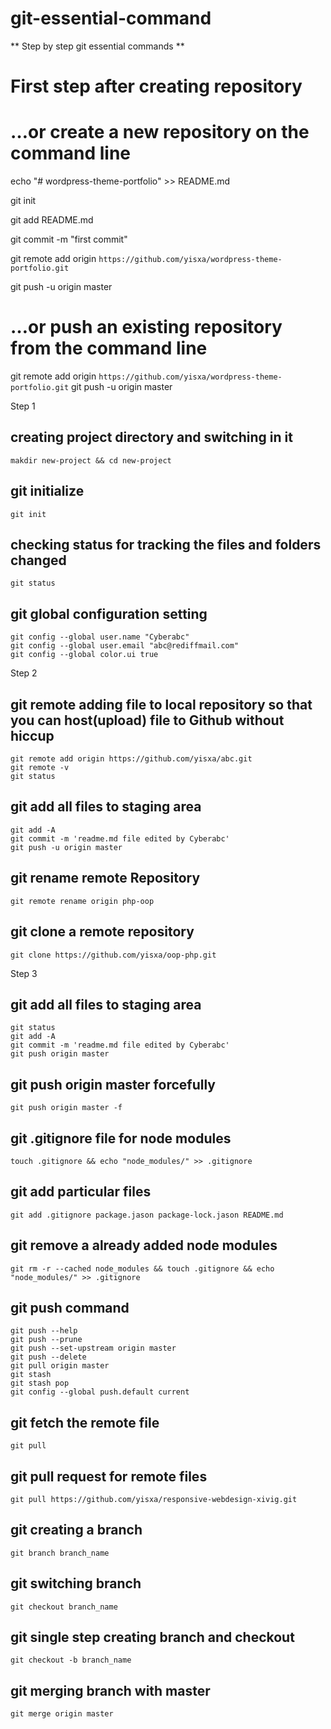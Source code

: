 # git-essential-command
**
Step by step git essential commands
**
# First step after creating repository
# …or create a new repository on the command line

echo "# wordpress-theme-portfolio" >> README.md

git init

git add README.md

git commit -m "first commit"

git remote add origin ``https://github.com/yisxa/wordpress-theme-portfolio.git``

git push -u origin master

# …or push an existing repository from the command line
git remote add origin ``https://github.com/yisxa/wordpress-theme-portfolio.git``
git push -u origin master

Step 1
## creating project directory and switching in it

```
makdir new-project && cd new-project
```

## git initialize
	git init

## checking status for tracking the files and folders changed
	git status

## git global configuration setting

	git config --global user.name "Cyberabc"
	git config --global user.email "abc@rediffmail.com"
	git config --global color.ui true

Step 2
## git remote adding file to local repository so that you can host(upload) file to Github without hiccup
	git remote add origin https://github.com/yisxa/abc.git
	git remote -v
	git status

## git add all files to staging area
	git add -A
	git commit -m 'readme.md file edited by Cyberabc'
	git push -u origin master

## git rename remote Repository
	git remote rename origin php-oop

## git clone a remote repository
    git clone https://github.com/yisxa/oop-php.git

Step 3
## git add all files to staging area
	git status
	git add -A
	git commit -m 'readme.md file edited by Cyberabc'
	git push origin master

## git push origin master forcefully
	git push origin master -f

## git .gitignore file for node modules
	touch .gitignore && echo "node_modules/" >> .gitignore

## git add particular files
	git add .gitignore package.jason package-lock.jason README.md

## git remove a already added node modules
	git rm -r --cached node_modules && touch .gitignore && echo "node_modules/" >> .gitignore

## git push command
	git push --help
	git push --prune
	git push --set-upstream origin master
	git push --delete
	git pull origin master
	git stash
	git stash pop
	git config --global push.default current

## git fetch the remote file
	git pull

## git pull request for remote files
    git pull https://github.com/yisxa/responsive-webdesign-xivig.git

## git creating a branch
	git branch branch_name

## git switching branch
	git checkout branch_name

## git single step creating branch and checkout
	git checkout -b branch_name

## git merging branch with master
    git merge origin master
